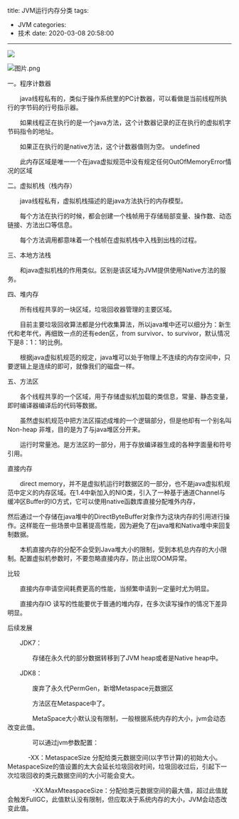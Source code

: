 title: JVM运行内存分类
tags:
  - JVM
categories:
  - 技术
date: 2020-03-08 20:58:00
---

![](http://q6pznk9ej.bkt.clouddn.com/img%20%2814%29.jpeg)
<!-- more -->

![图片.png](http://q6pznk9ej.bkt.clouddn.com/jvm.png)

一。程序计数器

　　java线程私有的，类似于操作系统里的PC计数器，可以看做是当前线程所执行的字节码的行号指示器。

　　如果线程正在执行的是一个java方法，这个计数器记录的正在执行的虚拟机字节码指令的地址。

　　如果正在执行的是native方法，这个计数器值则为空。 undefined

　　此内存区域是唯一一个在java虚拟规范中没有规定任何OutOfMemoryError情况的区域

二。虚拟机栈（栈内存）

　　java线程私有，虚拟机栈描述的是java方法执行的内存模型。

　　每个方法在执行的时候，都会创建一个栈帧用于存储局部变量、操作数、动态链接、方法出口等信息。

　　每个方法调用都意味着一个栈帧在虚拟机栈中入栈到出栈的过程。

三、本地方法栈

　　和java虚拟机栈的作用类似。区别是该区域为JVM提供使用Native方法的服务。

四、堆内存

　　所有线程共享的一块区域，垃圾回收器管理的主要区域。

　　目前主要垃圾回收算法都是分代收集算法，所以java堆中还可以细分为：新生代和老年代，再细致一点的还有eden区，from survivor、to survivor，默认情况下是8：1：1的比例。

　　根据java虚拟机规范的规定，java堆可以处于物理上不连续的内存空间中，只要逻辑上是连续的即可，就像我们的磁盘一样。

五、方法区

　　各个线程共享的一个区域，用于存储虚拟机加载的类信息，常量、静态变量，即时编译器编译后的代码等数据。

　　虽然虚拟机规范中把方法区描述成堆的一个逻辑部分，但是他却有一个别名叫Non-heap 非堆，目的是为了与java堆区分开来。

　　运行时常量池。是方法区的一部分，用于存放编译器生成的各种字面量和符号引用。　　

 

直接内存

 　　direct memory，并不是虚拟机运行时数据区的一部分，也不是java虚拟机规范中定义的内存区域。在1.4中新加入的NIO类，引入了一种基于通道Channel与缓冲区Buffer的IO方式，它可以使用native函数库直接分配堆外内存，

然后通过一个存储在java堆中的DirectByteBuffer对象作为这块内存的引用进行操作。这样能在一些场景中显著提高性能，因为避免了在java堆和Nativa堆中来回复制数据。

　　本机直接内存的分配不会受到Java堆大小的限制，受到本机总内存的大小限制。配置虚拟机参数时，不要忽略直接内存，防止出现OOM异常。

 

比较

　　直接内存申请空间耗费更高的性能，当频繁申请到一定量时尤为明显。

　　直接内存IO 读写的性能要优于普通的堆内存，在多次读写操作的情况下差异明显。

 

后续发展

　　JDK7：

　　　　存储在永久代的部分数据转移到了JVM heap或者是Native heap中。

　　JDK8：

　　　　废弃了永久代PermGen，新增Metaspace元数据区

　　　　方法区在Metaspace中了。

　　　　MetaSpace大小默认没有限制，一般根据系统内存的大小，jvm会动态改变此值。

　　　　可以通过jvm参数配置：

　　　  -XX：MetaspaceSize 分配给类元数据空间(以字节计算)的初始大小。MetaspaceSize的值设置的太大会延长垃圾回收时间，垃圾回收过后，引起下一次垃圾回收的类元数据空间的大小可能会变大。

　　　　-XX:MaxMteaspaceSize：分配给类元数据空间的最大值，超过此值就会触发FullGC，此值默认没有限制，但应取决于系统内存的大小，JVM会动态改变此值。

